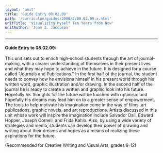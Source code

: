```yaml
---
layout: 'unit'
title: 'Guide Entry 08.02.09'
path: '/curriculum/guides/2008/2/08.02.09.x.html'
unitTitle: 'Visualizing Myself Ten Years from Now'
unitAuthor: 'Joan Z. Jacobson'
---
```


<body>
<hr/>
 <h4>
  Guide Entry to 08.02.09:
 </h4>
 <p>
  This unit sets out to enrich high-school students through the art of journal-making, with a clearer understanding of themselves in their present lives and what they may hope to achieve in the future. It is designed for a course called “Journals and Publications.” In the first half of the journal, the student needs to convey how he envisions himself in his present world through his written word, graphic illustration and/or drawing. In the second half of the journal he is ready to create a written and graphic look into his future. Hopefully his thoughts for the future will be touched with optimism and hopefully his dreams may lead him on to a greater sense of empowerment. The tools to help motivate his imagination come in the way of films, art publications, graphic novels, and art reproductions. Artists discussed in this unit whose work will inspire the imagination include Salvador Dali, Edward Hopper, Joseph Cornell, and Frida Kahlo. Also, by using a wide variety of strategies and media, students can develop their power of drawing and writing about their dreams and hopes as a means of realizing these aspirations for the future.
 </p>
<p>
  (Recommended for Creative Writing and Visual Arts, grades 9-12)
 </p>

</body>
